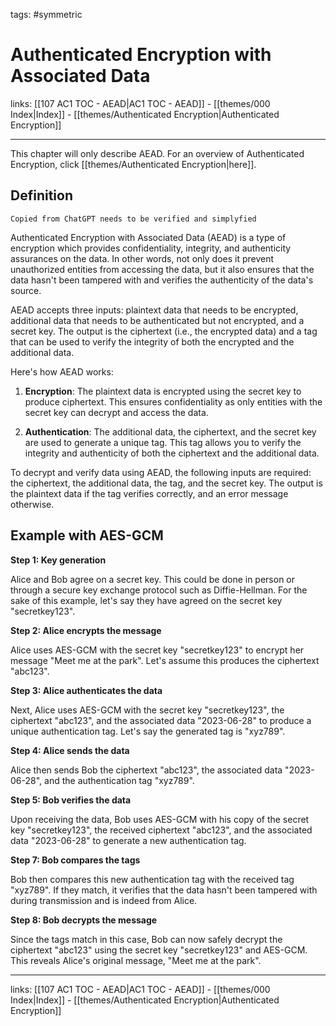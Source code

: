 tags: #symmetric

# Authenticated Encryption with Associated Data

links:  [[107 AC1 TOC - AEAD|AC1 TOC - AEAD]] - [[themes/000 Index|Index]] - [[themes/Authenticated Encryption|Authenticated Encryption]]

---

This chapter will only describe AEAD. For an overview of Authenticated Encryption, click [[themes/Authenticated Encryption|here]].

## Definition

```
Copied from ChatGPT needs to be verified and simplyfied
```

Authenticated Encryption with Associated Data (AEAD) is a type of encryption which provides confidentiality, integrity, and authenticity assurances on the data. In other words, not only does it prevent unauthorized entities from accessing the data, but it also ensures that the data hasn't been tampered with and verifies the authenticity of the data's source.

AEAD accepts three inputs: plaintext data that needs to be encrypted, additional data that needs to be authenticated but not encrypted, and a secret key. The output is the ciphertext (i.e., the encrypted data) and a tag that can be used to verify the integrity of both the encrypted and the additional data.

Here's how AEAD works:

1. **Encryption**: The plaintext data is encrypted using the secret key to produce ciphertext. This ensures confidentiality as only entities with the secret key can decrypt and access the data.
    
2. **Authentication**: The additional data, the ciphertext, and the secret key are used to generate a unique tag. This tag allows you to verify the integrity and authenticity of both the ciphertext and the additional data.
    

To decrypt and verify data using AEAD, the following inputs are required: the ciphertext, the additional data, the tag, and the secret key. The output is the plaintext data if the tag verifies correctly, and an error message otherwise.

## Example with AES-GCM

**Step 1: Key generation**

Alice and Bob agree on a secret key. This could be done in person or through a secure key exchange protocol such as Diffie-Hellman. For the sake of this example, let's say they have agreed on the secret key "secretkey123".

**Step 2: Alice encrypts the message**

Alice uses AES-GCM with the secret key "secretkey123" to encrypt her message "Meet me at the park". Let's assume this produces the ciphertext "abc123".

**Step 3: Alice authenticates the data**

Next, Alice uses AES-GCM with the secret key "secretkey123", the ciphertext "abc123", and the associated data "2023-06-28" to produce a unique authentication tag. Let's say the generated tag is "xyz789".

**Step 4: Alice sends the data**

Alice then sends Bob the ciphertext "abc123", the associated data "2023-06-28", and the authentication tag "xyz789".

**Step 5: Bob verifies the data**

Upon receiving the data, Bob uses AES-GCM with his copy of the secret key "secretkey123", the received ciphertext "abc123", and the associated data "2023-06-28" to generate a new authentication tag.

**Step 7: Bob compares the tags**

Bob then compares this new authentication tag with the received tag "xyz789". If they match, it verifies that the data hasn't been tampered with during transmission and is indeed from Alice.

**Step 8: Bob decrypts the message**

Since the tags match in this case, Bob can now safely decrypt the ciphertext "abc123" using the secret key "secretkey123" and AES-GCM. This reveals Alice's original message, "Meet me at the park".

--- 

links:  [[107 AC1 TOC - AEAD|AC1 TOC - AEAD]] - [[themes/000 Index|Index]] - [[themes/Authenticated Encryption|Authenticated Encryption]]